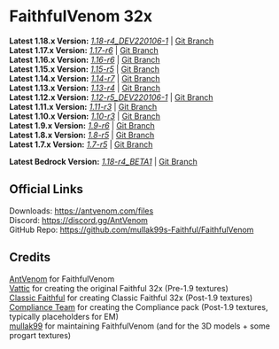 # FaithfulVenom 32x

**Latest 1.18.x Version:** [_1.18-r4_DEV220106-1_](https://builds.mullak99.co.uk/FaithfulVenom/1.18/Dev-Builds/FaithfulVenom-32x-1.18-r4_DEV220106-1.zip) | [Git Branch](https://github.com/mullak99s-Faithful/FaithfulVenom/tree/1.18)    
**Latest 1.17.x Version:** [_1.17-r6_](https://drive.google.com/file/d/1Hq0ixrpQSN8ITrtKm0ac5Qy4yqTsafLf/view?usp=sharing) | [Git Branch](https://github.com/mullak99s-Faithful/FaithfulVenom/tree/1.17)  
**Latest 1.16.x Version:** [_1.16-r6_](https://drive.google.com/file/d/1s5G_cMdW5EBXIp_ZWanaU7layuXXb8wF/view?usp=sharing) | [Git Branch](https://github.com/mullak99s-Faithful/FaithfulVenom/tree/1.16)  
**Latest 1.15.x Version:** [_1.15-r5_](https://drive.google.com/file/d/1Gez4c1bSlQWsoHJ29OvtlGolXPpDRXyq/view?usp=sharing) | [Git Branch](https://github.com/mullak99s-Faithful/FaithfulVenom/tree/1.15)  
**Latest 1.14.x Version:** [_1.14-r7_](https://drive.google.com/file/d/1wxPIW2Bv4wDG9raAOC8dJnRiGpdDKsaf/view?usp=sharing) | [Git Branch](https://github.com/mullak99s-Faithful/FaithfulVenom/tree/1.14)  
**Latest 1.13.x Version:** [_1.13-r4_](https://drive.google.com/file/d/1Il_xgXf2_bIOFmpHm5b8_p_v3kxPvOHi/view?usp=sharing) | [Git Branch](https://github.com/mullak99s-Faithful/FaithfulVenom/tree/1.13)  
**Latest 1.12.x Version:** [_1.12-r5_DEV220106-1_](https://builds.mullak99.co.uk/FaithfulVenom/1.12/Dev-Builds/FaithfulVenom-32x-1.12-r5_DEV220106-1.zip) | [Git Branch](https://github.com/mullak99s-Faithful/FaithfulVenom/tree/1.12)  
**Latest 1.11.x Version:** [_1.11-r3_](https://drive.google.com/file/d/1BnI7u3NIcpQirdsSjBiZgJRyzehsuXdm/view?usp=sharing) | [Git Branch](https://github.com/mullak99s-Faithful/FaithfulVenom/tree/1.11)  
**Latest 1.10.x Version:** [_1.10-r3_](https://drive.google.com/file/d/1m5N9FePEBpz2sAr6HlVQY2bl-BY-PZb4/view?usp=sharing) | [Git Branch](https://github.com/mullak99s-Faithful/FaithfulVenom/tree/1.10)  
**Latest 1.9.x Version:** [_1.9-r6_](https://drive.google.com/file/d/1BtFtts2lCJLI1dnpOj-hTuuXv6hMI64E/view?usp=sharing) | [Git Branch](https://github.com/mullak99s-Faithful/FaithfulVenom/tree/1.9)  
**Latest 1.8.x Version:** [_1.8-r5_](https://drive.google.com/file/d/1a-Mz6uELS1o9cOuxV-TY5aING8Dmatbi/view?usp=sharing) | [Git Branch](https://github.com/mullak99s-Faithful/FaithfulVenom/tree/1.8)  
**Latest 1.7.x Version:** [_1.7-r5_](https://drive.google.com/file/d/1tVhUBGgdmwtXo_5cBHSpebhqfAjEfkST/view?usp=sharing) | [Git Branch](https://github.com/mullak99s-Faithful/FaithfulVenom/tree/1.7)  

**Latest Bedrock Version:** [_1.18-r4_BETA1_](https://builds.mullak99.co.uk/FaithfulVenom/Bedrock/Dev-Builds/FaithfulVenom-32x-Bedrock-1.18-r4_BETA1.mcpack) | [Git Branch](https://github.com/mullak99s-Faithful/FaithfulVenom/tree/bedrock)  

## Official Links

Downloads: https://antvenom.com/files  
Discord: https://discord.gg/AntVenom  
GitHub Repo: https://github.com/mullak99s-Faithful/FaithfulVenom  

## Credits

[AntVenom](https://antvenom.com/) for FaithfulVenom  
[Vattic](https://web.archive.org/web/20150607220656/http://www.minecraftforum.net:80/forums/mapping-and-modding/resource-packs/1223254-faithful-32x32-pack-update-red-cat-clay-1-8) for creating the original Faithful 32x (Pre-1.9 textures)  
[Classic Faithful](https://github.com/ClassicFaithful) for creating Classic Faithful 32x (Post-1.9 textures)  
[Compliance Team](https://compliancepack.net/) for creating the Compliance pack (Post-1.9 textures, typically placeholders for EM)  
[mullak99](https://faithful.mullak99.co.uk/) for maintaining FaithfulVenom (and for the 3D models + some progart textures)   
